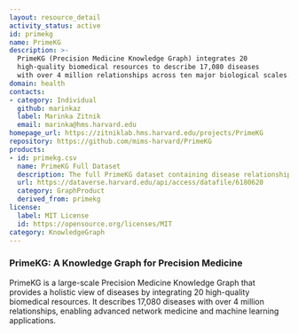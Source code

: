 ```yaml
---
layout: resource_detail
activity_status: active
id: primekg
name: PrimeKG
description: >-
  PrimeKG (Precision Medicine Knowledge Graph) integrates 20
  high-quality biomedical resources to describe 17,080 diseases
  with over 4 million relationships across ten major biological scales.
domain: health
contacts:
- category: Individual
  github: marinkaz
  label: Marinka Zitnik
  email: marinka@hms.harvard.edu
homepage_url: https://zitniklab.hms.harvard.edu/projects/PrimeKG
repository: https://github.com/mims-harvard/PrimeKG
products:
- id: primekg.csv
  name: PrimeKG Full Dataset
  description: The full PrimeKG dataset containing disease relationships.
  url: https://dataverse.harvard.edu/api/access/datafile/6180620
  category: GraphProduct
  derived_from: primekg
license:
  label: MIT License
  id: https://opensource.org/licenses/MIT
category: KnowledgeGraph
---
```


### PrimeKG: A Knowledge Graph for Precision Medicine

PrimeKG is a large-scale Precision Medicine Knowledge Graph that provides a holistic view of diseases by integrating 20 high-quality biomedical resources. It describes 17,080 diseases with over 4 million relationships, enabling advanced network medicine and machine learning applications.

